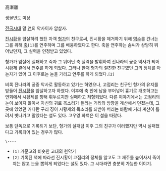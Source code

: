 高漸離

생몰년도 미상

[전국시대](%EC%A0%84%EA%B5%AD%EC%8B%9C%EB%8C%80%28%EC%A4%91%EA%B5%AD%29.md) 말
[연](%EC%97%B0.md)의 악사이자 암살자.

[진시황](%EC%A7%84%EC%8B%9C%ED%99%A9.md)을 암살하려 했던 자객
[형가](%ED%98%95%EA%B0%80.md)의 친구로써, 진시황을 제거하기 위해
[역수](%EC%97%AD%EC%88%98.md)를 건너는 그를 위해 [축](%EC%B6%95.md)`[1]`를 연주하며 그를
배웅하였다고 한다. 축을 연주하는 솜씨가 상당히 뛰어났던지, 그 실력을 인정받고 있었다.

형가가 암살에 실패하고 죽자 그 뛰어난 축 실력을 발휘하여 진나라의 궁중 악사가 되어 시황제 곁에서 연주를 하게 되었다. 그러나 한때 형가의
절친한 친구였던 그의 정체를 아는자가 있어 그 이후로는 눈을 가리고 연주를 하게 되었다.`[2]`

비록 진나라의 궁중 악사로 활동하고 있기는 하였으나, 고점리는 친구인 형가의 유지를 받들어
[진시황](%EC%A7%84%EC%8B%9C%ED%99%A9.md)을 암살하고자 하였다. 이후에 축 안에 납을 부어넣어 흉기로
개조하고는 연회에서 시황제를 향해 휘두르지만 실패하고 처형되었다. 다른 이야기에서는 고점리의 눈이 보이지 않아서 자신의 귀로 목소리가 들리는
거리와 방향을 계산해서 던졌는데, 그곳에 있었던 커다란 구리 징이 시황제의 목소리를 되받아 버리는 바람에 거리 계산이 틀려서 빗나가고
말았다는 설도 있다. 고우영 화백은 이 설을 따랐다.

보통 단독으로 기록되기 보단, 형가의 실패담 이후 그의 친구가 이러했지만 역시 실패했다고 기록되어 있는 경우가 많다.

`\----`

  * `[1]` 거문고와 비슷한 고대의 현악기
  * `[2]` 기록된 책에 따라선 진시황이 고점리의 정체를 알고도 그 재주를 높이사서 죽이지는 않고 눈을 뽑히게 되었다는 설도 있다. 그 시대라면 충분히 가능한 이야기.

